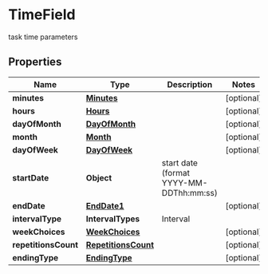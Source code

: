 

# TimeField

task time parameters

## Properties

| Name | Type | Description | Notes |
|------------ | ------------- | ------------- | -------------|
|**minutes** | [**Minutes**](Minutes.md) |  |  [optional] |
|**hours** | [**Hours**](Hours.md) |  |  [optional] |
|**dayOfMonth** | [**DayOfMonth**](DayOfMonth.md) |  |  [optional] |
|**month** | [**Month**](Month.md) |  |  [optional] |
|**dayOfWeek** | [**DayOfWeek**](DayOfWeek.md) |  |  [optional] |
|**startDate** | **Object** | start date (format YYYY-MM-DDThh:mm:ss) |  |
|**endDate** | [**EndDate1**](EndDate1.md) |  |  [optional] |
|**intervalType** | **IntervalTypes** | Interval |  |
|**weekChoices** | [**WeekChoices**](WeekChoices.md) |  |  [optional] |
|**repetitionsCount** | [**RepetitionsCount**](RepetitionsCount.md) |  |  [optional] |
|**endingType** | [**EndingType**](EndingType.md) |  |  [optional] |



